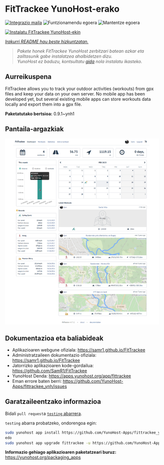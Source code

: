 <!--
Ohart ongi: README hau automatikoki sortu da <https://github.com/YunoHost/apps/tree/master/tools/readme_generator>ri esker
EZ editatu eskuz.
-->

# FitTrackee YunoHost-erako

[![Integrazio maila](https://apps.yunohost.org/badge/integration/fittrackee)](https://ci-apps.yunohost.org/ci/apps/fittrackee/)
![Funtzionamendu egoera](https://apps.yunohost.org/badge/state/fittrackee)
![Mantentze egoera](https://apps.yunohost.org/badge/maintained/fittrackee)

[![Instalatu FitTrackee YunoHost-ekin](https://install-app.yunohost.org/install-with-yunohost.svg)](https://install-app.yunohost.org/?app=fittrackee)

*[Irakurri README hau beste hizkuntzatan.](./ALL_README.md)*

> *Pakete honek FitTrackee YunoHost zerbitzari batean azkar eta zailtasunik gabe instalatzea ahalbidetzen dizu.*  
> *YunoHost ez baduzu, kontsultatu [gida](https://yunohost.org/install) nola instalatu ikasteko.*

## Aurreikuspena

FitTrackee allows you to track your outdoor activities (workouts) from gpx files and keep your data on your own server.
No mobile app has been developed yet, but several existing mobile apps can store workouts data locally and export them into a gpx file.


**Paketatutako bertsioa:** 0.9.1~ynh1

## Pantaila-argazkiak

![FitTrackee(r)en pantaila-argazkia](./doc/screenshots/screenshot-fittrackee.png)

## Dokumentazioa eta baliabideak

- Aplikazioaren webgune ofiziala: <https://samr1.github.io/FitTrackee>
- Administratzaileen dokumentazio ofiziala: <https://samr1.github.io/FitTrackee>
- Jatorrizko aplikazioaren kode-gordailua: <https://github.com/SamR1/FitTrackee>
- YunoHost Denda: <https://apps.yunohost.org/app/fittrackee>
- Eman errore baten berri: <https://github.com/YunoHost-Apps/fittrackee_ynh/issues>

## Garatzaileentzako informazioa

Bidali `pull request`a [`testing` abarrera](https://github.com/YunoHost-Apps/fittrackee_ynh/tree/testing).

`testing` abarra probatzeko, ondorengoa egin:

```bash
sudo yunohost app install https://github.com/YunoHost-Apps/fittrackee_ynh/tree/testing --debug
edo
sudo yunohost app upgrade fittrackee -u https://github.com/YunoHost-Apps/fittrackee_ynh/tree/testing --debug
```

**Informazio gehiago aplikazioaren paketatzeari buruz:** <https://yunohost.org/packaging_apps>
